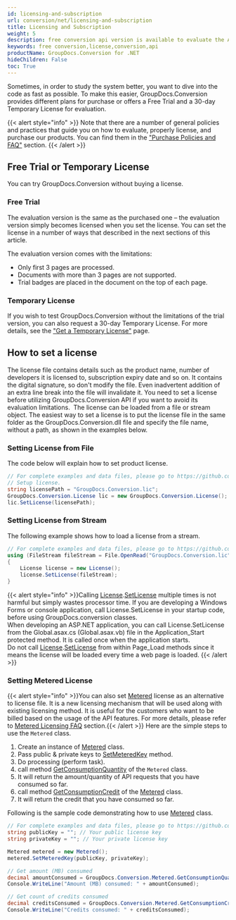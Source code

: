```yaml
---
id: licensing-and-subscription
url: conversion/net/licensing-and-subscription
title: Licensing and Subscription
weight: 5
description: free conversion api version is available to evaluate the API which will be similar as licensed but with few limitations.
keywords: free conversion,license,conversion,api
productName: GroupDocs.Conversion for .NET
hideChildren: False
toc: True
---
```


Sometimes, in order to study the system better, you want to dive into the code as fast as possible. To make this easier, GroupDocs.Conversion provides different plans for purchase or offers a Free Trial and a 30-day Temporary License for evaluation.

{{< alert style="info" >}}
Note that there are a number of general policies and practices that guide you on how to evaluate, properly license, and purchase our products. You can find them in the ["Purchase Policies and FAQ"](https://purchase.groupdocs.com/policies) section.
{{< /alert >}}

## Free Trial or Temporary License

You can try GroupDocs.Conversion without buying a license.

### Free Trial

The evaluation version is the same as the purchased one – the evaluation version simply becomes licensed when you set the license. You can set the license in a number of ways that described in the next sections of this article.

The evaluation version comes with the limitations:

* Only first 3 pages are processed.
* Documents with more than 3 pages are not supported.
* Trial badges are placed in the document on the top of each page.
  
### Temporary License

If you wish to test GroupDocs.Conversion without the limitations of the trial version, you can also request a 30-day Temporary License. For more details, see the ["Get a Temporary License"](https://purchase.groupdocs.com/temporary-license) page.

## How to set a license

The license file contains details such as the product name, number of developers it is licensed to, subscription expiry date and so on. It contains the digital signature, so don't modify the file. Even inadvertent addition of an extra line break into the file will invalidate it. You need to set a license before utilizing GroupDocs.Conversion API if you want to avoid its evaluation limitations. 
The license can be loaded from a file or stream object. The easiest way to set a license is to put the license file in the same folder as the GroupDocs.Conversion.dll file and specify the file name, without a path, as shown in the examples below.

### Setting License from File

The code below will explain how to set product license.

```csharp
// For complete examples and data files, please go to https://github.com/groupdocs-conversion/GroupDocs.Conversion-for-.NET
// Setup license.
string licensePath = "GroupDocs.Conversion.lic";
GroupDocs.Conversion.License lic = new GroupDocs.Conversion.License();
lic.SetLicense(licensePath);
```

### Setting License from Stream

The following example shows how to load a license from a stream.

```csharp
// For complete examples and data files, please go to https://github.com/groupdocs-conversion/GroupDocs.Conversion-for-.NET
using (FileStream fileStream = File.OpenRead("GroupDocs.Conversion.lic"))
{
    License license = new License();
    license.SetLicense(fileStream);
}
```

{{< alert style="info" >}}Calling [License](https://apireference.groupdocs.com/net/conversion/groupdocs.conversion/license).[SetLicense](https://apireference.groupdocs.com/net/conversion/groupdocs.conversion/license/methods/setlicense) multiple times is not harmful but simply wastes processor time. If you are developing a Windows Forms or console application, call License.SetLicense in your startup code, before using GroupDocs.conversion classes.  
When developing an ASP.NET application, you can call License.SetLicense from the Global.asax.cs (Global.asax.vb) file in the Application\_Start protected method. It is called once when the application starts.  
Do not call [License](https://apireference.groupdocs.com/net/conversion/groupdocs.conversion/license).[SetLicense](https://apireference.groupdocs.com/net/conversion/groupdocs.conversion/license/methods/setlicense) from within Page\_Load methods since it means the license will be loaded every time a web page is loaded.
{{< /alert >}}

### Setting Metered License

{{< alert style="info" >}}You can also set [Metered](https://apireference.groupdocs.com/net/conversion/groupdocs.conversion/metered) license as an alternative to license file. It is a new licensing mechanism that will be used along with existing licensing method. It is useful for the customers who want to be billed based on the usage of the API features. For more details, please refer to [Metered Licensing FAQ](https://purchase.groupdocs.com/faqs/licensing/metered) section.{{< /alert >}}
Here are the simple steps to use the `Metered` class.

1. Create an instance of [Metered](https://apireference.groupdocs.com/net/conversion/groupdocs.conversion/metered) class.
2. Pass public & private keys to [SetMeteredKey](https://apireference.groupdocs.com/net/conversion/groupdocs.conversion/metered/methods/setmeteredkey) method.
3. Do processing (perform task).
4. call method [GetConsumptionQuantity](https://apireference.groupdocs.com/net/conversion/groupdocs.conversion/metered/methods/getconsumptionquantity) of the `Metered` class.
5. It will return the amount/quantity of API requests that you have consumed so far.
6. call method [GetConsumptionCredit](https://apireference.groupdocs.com/net/conversion/groupdocs.conversion/metered/methods/getconsumptioncredit) of the [Metered](https://apireference.groupdocs.com/net/conversion/groupdocs.conversion/metered) class.
7. It will return the credit that you have consumed so far.

Following is the sample code demonstrating how to use [Metered](https://apireference.groupdocs.com/net/conversion/groupdocs.conversion/metered) class.

```csharp
// For complete examples and data files, please go to https://github.com/groupdocs-conversion/GroupDocs.Conversion-for-.NET
string publicKey = ""; // Your public license key
string privateKey = ""; // Your private license key

Metered metered = new Metered();
metered.SetMeteredKey(publicKey, privateKey);

// Get amount (MB) consumed
decimal amountConsumed = GroupDocs.Conversion.Metered.GetConsumptionQuantity();
Console.WriteLine("Amount (MB) consumed: " + amountConsumed);

// Get count of credits consumed
decimal creditsConsumed = GroupDocs.Conversion.Metered.GetConsumptionCredit();
Console.WriteLine("Credits consumed: " + creditsConsumed);
```
